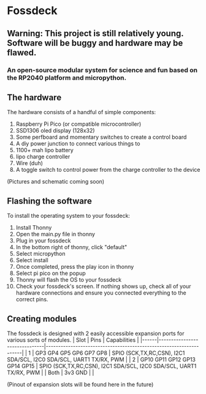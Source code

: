# Fossdeck
## Warning: This project is still relatively young. Software will be buggy and hardware may be flawed.
### An open-source modular system for science and fun based on the RP2040 platform and micropython.

## The hardware
The hardware consists of a handful of simple components:
1. Raspberry Pi Pico (or compatible microcontroller)
2. SSD1306 oled display (128x32)
3. Some perfboard and momentary switches to create a control board
4. A diy power junction to connect various things to
5. 1100+ mah lipo battery
6. lipo charge controller
7. Wire (duh)
8. A toggle switch to control power from the charge controller to the device

(Pictures and schematic coming soon)

## Flashing the software
To install the operating system to your fossdeck:
1. Install Thonny
2. Open the main.py file in thonny
3. Plug in your fossdeck
4. In the bottom right of thonny, click "default"
5. Select micropython
6. Select install
7. Once completed, press the play icon in thonny
8. Select pi pico on the popup
9. Thonny will flash the OS to your fossdeck
10. Check your fossdeck's screen. If nothing shows up, check all of your hardware connections and ensure you connected everything to the correct pins.


## Creating modules
The fossdeck is designed with 2 easily accessible expansion ports for various sorts of modules. 
| Slot | Pins                          | Capabilities                                                       |
|------|-------------------------------|--------------------------------------------------------------------|
| 1    | GP3 GP4 GP5 GP6 GP7 GP8       | SPIO (SCK,TX,RC,CSN), I2C1 SDA/SCL, I2C0 SDA/SCL, UART1 TX/RX, PWM |
| 2    | GP10 GP11 GP12 GP13 GP14 GP15 | SPIO (SCK,TX,RC,CSN), I2C1 SDA/SCL, I2C0 SDA/SCL, UART1 TX/RX, PWM |
| Both | 3v3 GND                       |                                                                    |

(Pinout of expansion slots will be found here in the future)




